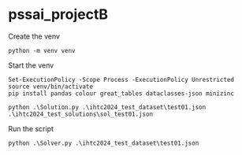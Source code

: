 # pssai_projectB
Create the venv
```
python -m venv venv
```
Start the venv
```
Set-ExecutionPolicy -Scope Process -ExecutionPolicy Unrestricted
source venv/bin/activate
pip install pandas colour great_tables dataclasses-json minizinc

python .\Solution.py .\ihtc2024_test_dataset\test01.json .\ihtc2024_test_solutions\sol_test01.json
```

Run the script
```
python .\Solver.py .\ihtc2024_test_dataset\test01.json

```